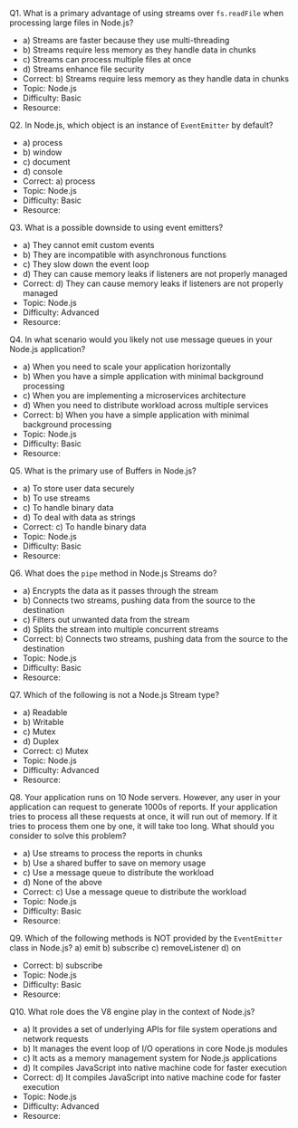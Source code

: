 Q1. What is a primary advantage of using streams over `fs.readFile` when processing large files in Node.js?
- a) Streams are faster because they use multi-threading
- b) Streams require less memory as they handle data in chunks
- c) Streams can process multiple files at once
- d) Streams enhance file security
- Correct: b) Streams require less memory as they handle data in chunks
- Topic: Node.js
- Difficulty: Basic
- Resource:

Q2. In Node.js, which object is an instance of `EventEmitter` by default?
- a) process
- b) window
- c) document
- d) console
- Correct: a) process
- Topic: Node.js
- Difficulty: Basic
- Resource:

Q3. What is a possible downside to using event emitters?
- a) They cannot emit custom events
- b) They are incompatible with asynchronous functions
- c) They slow down the event loop
- d) They can cause memory leaks if listeners are not properly managed
- Correct: d) They can cause memory leaks if listeners are not properly managed
- Topic: Node.js
- Difficulty: Advanced
- Resource:

Q4. In what scenario would you likely not use message queues in your Node.js application?
- a) When you need to scale your application horizontally
- b) When you have a simple application with minimal background processing
- c) When you are implementing a microservices architecture
- d) When you need to distribute workload across multiple services
- Correct: b) When you have a simple application with minimal background processing
- Topic: Node.js
- Difficulty: Basic
- Resource:

Q5. What is the primary use of Buffers in Node.js?
- a) To store user data securely
- b) To use streams
- c) To handle binary data
- d) To deal with data as strings
- Correct: c) To handle binary data
- Topic: Node.js
- Difficulty: Basic
- Resource:

Q6. What does the `pipe` method in Node.js Streams do?
- a) Encrypts the data as it passes through the stream
- b) Connects two streams, pushing data from the source to the destination
- c) Filters out unwanted data from the stream
- d) Splits the stream into multiple concurrent streams
- Correct: b) Connects two streams, pushing data from the source to the destination
- Topic: Node.js
- Difficulty: Basic
- Resource:

Q7. Which of the following is not a Node.js Stream type?
- a) Readable
- b) Writable
- c) Mutex
- d) Duplex
- Correct: c) Mutex
- Topic: Node.js
- Difficulty: Advanced
- Resource:

Q8. Your application runs on 10 Node servers. However, any user in your application can request to generate 1000s of reports. If your application tries to process all these requests at once, it will run out of memory. If it tries to process them one by one, it will take too long. What should you consider to solve this problem?
- a) Use streams to process the reports in chunks
- b) Use a shared buffer to save on memory usage
- c) Use a message queue to distribute the workload
- d) None of the above
- Correct: c) Use a message queue to distribute the workload
- Topic: Node.js
- Difficulty: Basic
- Resource:

Q9. Which of the following methods is NOT provided by the `EventEmitter` class in Node.js?
a) emit
b) subscribe
c) removeListener
d) on
- Correct: b) subscribe
- Topic: Node.js
- Difficulty: Basic
- Resource:

Q10. What role does the V8 engine play in the context of Node.js?
- a) It provides a set of underlying APIs for file system operations and network requests
- b) It manages the event loop of I/O operations in core Node.js modules
- c) It acts as a memory management system for Node.js applications
- d) It compiles JavaScript into native machine code for faster execution
- Correct: d) It compiles JavaScript into native machine code for faster execution
- Topic: Node.js
- Difficulty: Advanced
- Resource:
